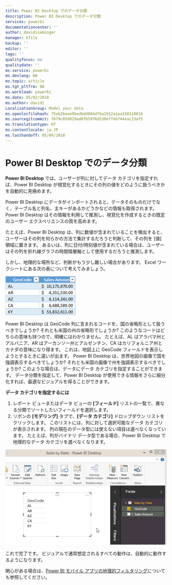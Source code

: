 ```yaml
---
title: Power BI Desktop でのデータ分類
description: Power BI Desktop でのデータ分類
services: powerbi
documentationcenter: ''
author: davidiseminger
manager: kfile
backup: ''
editor: ''
tags: ''
qualityfocus: no
qualitydate: ''
ms.service: powerbi
ms.devlang: NA
ms.topic: article
ms.tgt_pltfrm: NA
ms.workload: powerbi
ms.date: 05/02/2018
ms.author: davidi
LocalizationGroup: Model your data
ms.openlocfilehash: f5eb26eee9bedbdd804dfba1912a1aa328310816
ms.sourcegitcommit: f679c05d029ad0765976d530effde744eac23af5
ms.translationtype: HT
ms.contentlocale: ja-JP
ms.lasthandoff: 05/04/2018
---
```

# <a name="data-categorization-in-power-bi-desktop"></a>Power BI Desktop でのデータ分類
**Power BI Desktop** では、ユーザーが列に対してデータ カテゴリを指定すれば、Power BI Desktop が視覚化するときにその列の値をどのように扱うべきかを自動的に見極めます。

Power BI Desktop にデータがインポートされると、データそのものだけでなく、テーブル名と列名、主キーがあるかどうかなどの情報も取得されます。Power BI Desktop はその情報を利用して推測し、視覚化を作成するときの既定のユーザー エクスペリエンスの質を高めます。 

たとえば、Power BI Desktop は、列に数値が含まれていることを検出すると、ユーザーはその列を何らかの方法で集計するだろうと判断して、その列を [値] 領域に置きます。 あるいは、列に日付/時刻値が含まれている場合は、ユーザーはその列を折れ線グラフの時間階層軸として使用するだろうと推測します。

しかし、地理的な場所など、判断がもう少し難しい場合があります。 Excel ワークシートにある次の表について考えてみましょう。

![](media/desktop-data-categorization/datacategorizationtable.png)

Power BI Desktop は GeoCode 列に含まれるコードを、国の省略形として扱うべきでしょうか? それとも米国の州の省略形でしょうか?  このようなコードはどちらの意味も持つので、明確にはわかりません。  たとえば、AL はアラバマ州とアルバニア、AR はアーカンソー州とアルゼンチン、CA はカリフォルニア州とカナダの意味になり得ます。 これは、地図上に GeoCode フィールドを表示しようとするときに違いが出ます。  Power BI Desktop は、世界地図の画像で国を強調表示するべきでしょうか? それとも米国の画像で州を強調表示するべきでしょうか?  このような場合は、データにデータ カテゴリを指定することができます。 データ分類を指定して、Power BI Desktop が使用できる情報をさらに細分化すれば、最適なビジュアルを得ることができます。  

**データ カテゴリを指定するには**

1. レポート ビューまたはデータ ビューの **[フィールド]** リストの一覧で、異なる分類でソートしたいフィールドを選択します。
2. リボンの **[モデリング]** タブで、**[データ カテゴリ]** ドロップダウン リストをクリックします。  このリストには、列に対して選択可能なデータ カテゴリが表示されます。  列の現在のデータ型には使えない項目は選べなくなっています。  たとえば、列がバイナリ データ型である場合、Power BI Desktop で地理的なデータ カテゴリを選べなくなります。 

![](media/desktop-data-categorization/datacategorization.gif)

これで完了です。  ビジュアルで通常想定されるすべての動作は、自動的に動作するようになります。  

関心がある場合は、[Power BI モバイル アプリの地理的フィルタリング](desktop-mobile-geofiltering.md)についても参照してください。

